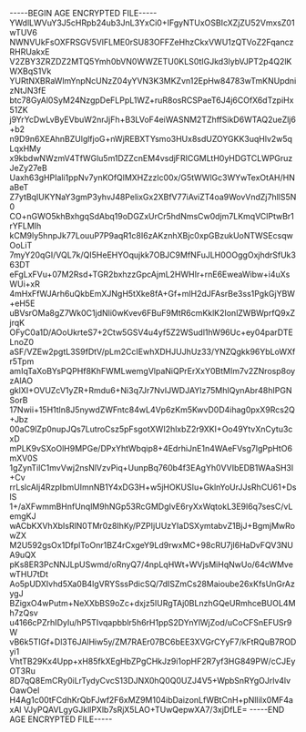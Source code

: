 -----BEGIN AGE ENCRYPTED FILE-----
YWdlLWVuY3J5cHRpb24ub3JnL3YxCi0+IFgyNTUxOSBIcXZjZU52VmxsZ01wTUV6
NWNVUkFsOXFRSGV5VlFLME0rSU83OFFZeHhzCkxVWU1zQTVoZ2FqanczRHRUakxE
V2ZBY3ZRZDZ2MTQ5Ymh0bVN0WWZETU0KLS0tIGJkd3lybVJPT2p4Q2lKWXBqS1Vk
YURtNXBRaWlmYnpNcUNzZ04yYVN3K3MKZvn12EpHw84783wTmKNUpdnizNtJN3fE
btc78GyAl0SyM24NzgpDeFLPpL1WZ+ruR8osRCSPaeT6J4j6COfX6dTzpiHx51ZK
j9YrYcDwLvByEVbuW2nrJjFh+B3LVoF4eiWASNM2TZhffSikD6WTAQ2ueZlj6+b2
n9D9n6XEAhnBZUlglfjoG+nWjREBXTYsmo3HUx8sdUZOYGKK3uqHlv2w5qLqxHMy
x9kbdwNWzmV4TfWGlu5m1DZZcnEM4vsdjFRICGMLtH0yHDGTCLWPGruzJeZy27eB
Uaxh63gHPIali1ppNv7ynKOfQlMXHZzzlc00x/G5tWWlGc3WYwTexOtAH/HNaBeT
Z7ytBqIUKYNaY3gmP3yhvJ48PelixGx2XBfV77iAviZT4oa9WovVndZj7hllS5N0
CO+nGWO5khBxhgqSdAbq19oDGZxUrCr5hdNmsCw0djm7LKmqVClPtwBr1rYFLMIh
kCM9ly5hnpJk77LouuP7P9aqR1c8I6zAKznhXBjc0xpGBzukUoNTWSEcsqwOoLiT
7myY20qGI/VQL7k/QI5HeEHYOqujkk7OBJC9MfNFuJLH0OOggOxjhdrSfUk363DT
eFgLxFVu+07M2Rsd+TGR2bxhzzGpcAjmL2HWHIr+rnE6EweaWibw+i4uXsWUi+xR
4mHxFfWJArh6uQkbEmXJNgH5tXke8fA+Gf+mlH2dJFAsrBe3ss1PgkGjYBW+eH5E
uBVsrOMa8gZ7Wk0C1jdNli0wKvev6FBuF9MtR6cmKklK2IonlZWBWprfQ9xZjrqK
OFyC0a1D/AOoUkrteS7+2Ctw5GSV4u4yf5Z2WSudl1hW96Uc+ey04parDTELnoZ0
aSF/VZEw2pgtL3S9fDtV/pLm2CcIEwhXDHJUJhUz33/YNZQgkk96YbLoWXfr5Tpm
amIqTaXoBYsPQPHf8KhFWMLwemgVlpaNiQPrErXxY0BtMIm7v2ZNrosp8oyzAlAO
gklXI+OVUZcV1yZR+Rmdu6+Ni3q7Jr7NvIJWDJAYlz75MhIQynAbr48hIPGNSorB
17Nwii+15H1tln8J5nywdZWFntc84wL4Vp6zKm5KwvD0D4ihag0pxX9Rcs2Q+Jbz
00aC9lZp0nupJQs7LutroCsz5pFsgotXWI2hlxbZ2r9XKI+Oo49YtvXnCytu3cxD
mPLK9vSXoOlH9MPGe/DPxYhtWbqip8+4EdrhiJnE1n4WAeFVsg7lgPpHtO6mXV0S
1gZynTilC1mvVwj2nsNlVzvPiq+UunpBq760b4f3EAgYh0VVIbEDB1WAaSH3l+Cv
rrLslcAIj4RzpIbmUImnNB1Y4xDG3H+w5jHOKUSIu+GklnYoUrJJsRhCU61+DslS
1+/aXFwmmBHnfUnqlM9hNGp53RcGMDgIvE6ryXxWqtokL3E9l6q7sesC/vLemgKJ
wACbKXVhXbIsRlN0TMr0z8IhKy/PZPIjUUzYIaDSXymtabvZ1BjJ+BgmjMwRowZX
M2U592gsOx1DfplToOnr1BZ4rCxgeY9Ld9rwxMC+98cRU7jl6HaDvFQV3NUA9uQX
pKs8ER3PcNNJLpUSwmd/oRnyQ7/4npLqHWt+WVjsMiHqNwUo/64cWMvewTHU7tDt
Ao5pUDXIvhd5Xa0B4lgVRYSssPdicSQ/7dISZmCs28Maioube26xKfsUnGrAzygJ
BZigxO4wPutm+NeXXbBS9oZc+dxjz5IURgTAj0BLnzhGQeURmhceBUOL4Mh7zQsv
u4166cPZrhIDyIu/hP5TIvqapbblr5h6rH1ppS2DYnYlWjZod/uCoCFSnEFUSr9W
vB6k5TIGf+Dl3T6JAlHiw5y/ZM7RAEr07BC6bEE3XVGrCYyF7/kFtRQuB7RODyi1
VhtTB29Kx4Upp+xH85fkXEgHbZPgCHkJz9i1opHF2R7yf3HG849PW/cCJEyOT3Ru
8D7qQ8EmCRy0iLrTydyCvcS13DJNX0hQ0Q0UZJ4V5+WpbSnRYgOJrlv4lvOawOel
H4Ag1c00tFCdhKrQbFJwf2F6xMZ9M104ibDaizonLfWBtCnH+pNlIilx0MF4axAl
VJyPQAVLgyGJkllPXlb7sRjX5LAO+TUwQepwXA7/3xjDfLE=
-----END AGE ENCRYPTED FILE-----
